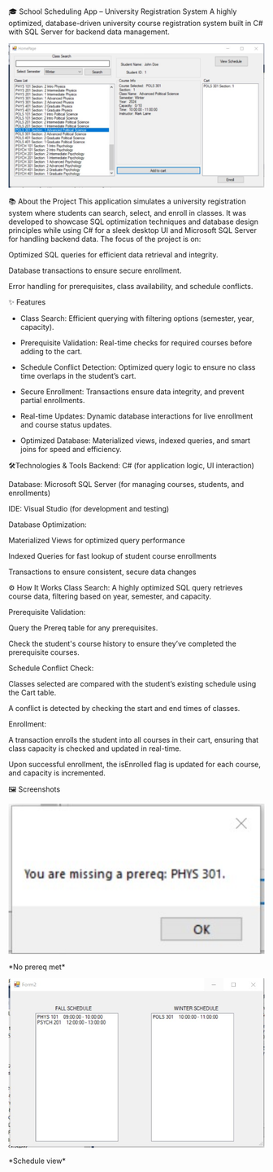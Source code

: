🎓 School Scheduling App – University Registration System
A highly optimized, database-driven university course registration system built in C# with SQL Server for backend data management.

<p align="center"> <img src="images/ClassSearch.jpg" alt="Class Search UI" width="700"/> </p>

📚 About the Project
This application simulates a university registration system where students can search, select, and enroll in classes. It was developed to showcase SQL optimization techniques and database design principles while using C# for a sleek desktop UI and Microsoft SQL Server for handling backend data. The focus of the project is on:

Optimized SQL queries for efficient data retrieval and integrity.

Database transactions to ensure secure enrollment.

Error handling for prerequisites, class availability, and schedule conflicts.

✨ Features
- Class Search: Efficient querying with filtering options (semester, year, capacity).

- Prerequisite Validation: Real-time checks for required courses before adding to the cart.

- Schedule Conflict Detection: Optimized query logic to ensure no class time overlaps in the student’s cart.

- Secure Enrollment: Transactions ensure data integrity, and prevent partial enrollments.

- Real-time Updates: Dynamic database interactions for live enrollment and course status updates.

- Optimized Database: Materialized views, indexed queries, and smart joins for speed and efficiency.

🛠️Technologies & Tools
Backend: C# (for application logic, UI interaction)

Database: Microsoft SQL Server (for managing courses, students, and enrollments)

IDE: Visual Studio (for development and testing)

Database Optimization:

Materialized Views for optimized query performance

Indexed Queries for fast lookup of student course enrollments

Transactions to ensure consistent, secure data changes

⚙️ How It Works
Class Search:
A highly optimized SQL query retrieves course data, filtering based on year, semester, and capacity.

Prerequisite Validation:

Query the Prereq table for any prerequisites.

Check the student's course history to ensure they’ve completed the prerequisite courses.

Schedule Conflict Check:

Classes selected are compared with the student’s existing schedule using the Cart table.

A conflict is detected by checking the start and end times of classes.

Enrollment:

A transaction enrolls the student into all courses in their cart, ensuring that class capacity is checked and updated in real-time.

Upon successful enrollment, the isEnrolled flag is updated for each course, and capacity is incremented.

🖼️ Screenshots
<p align="center"> <img src="images/Prereq.jpg" alt="Prereq" width="600"/> </p> *No prereq met* <p align="center"> <img src="images/Schedule.jpg" alt="schedule" width="600"/> </p> *Schedule view*
